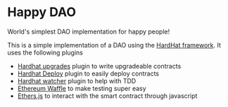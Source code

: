 # Happy DAO
World's simplest DAO implementation for happy people!

This is a simple implementation of a DAO using the [HardHat framework](https://hardhat.org/). It uses the following plugins
- [Hardhat upgrades](https://hardhat.org/plugins/hardhat-upgrades.html) plugin to write upgradeable contracts
- [Hardhat Deploy](https://hardhat.org/plugins/hardhat-deploy.html) plugin to easily deploy contracts
- [Hardhat watcher](https://hardhat.org/plugins/hardhat-watcher.html) plugin to help with TDD
- [Ethereum Waffle](https://hardhat.org/plugins/nomiclabs-hardhat-waffle.html) to make testing super easy
- [Ethers.js](https://docs.ethers.io/v5/) to interact with the smart contract through javascript
